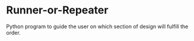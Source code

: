 # Runner-or-Repeater
Python program to guide the user on which section of design will fulfill the order.
